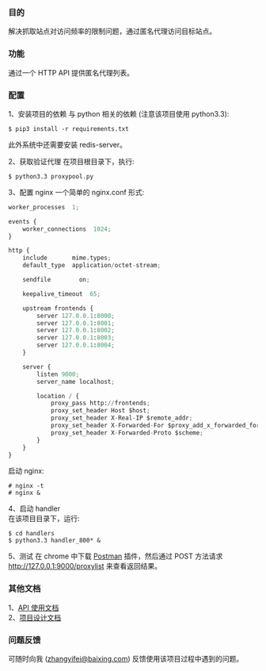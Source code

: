 ### 目的
解决抓取站点对访问频率的限制问题，通过匿名代理访问目标站点。

### 功能
通过一个 HTTP API 提供匿名代理列表。

### 配置
1、安装项目的依赖
与 python 相关的依赖 (注意该项目使用 python3.3):

```shell
$ pip3 install -r requirements.txt
```

此外系统中还需要安装 redis-server。

2、获取验证代理
在项目根目录下，执行:

```shell
$ python3.3 proxypool.py
```

3、配置 nginx
一个简单的 nginx.conf 形式:

```python
worker_processes  1;

events {
    worker_connections  1024;
}

http {
    include       mime.types;
    default_type  application/octet-stream;

    sendfile        on;

    keepalive_timeout  65;

	upstream frontends {
	    server 127.0.0.1:8000;
		server 127.0.0.1:8001;
		server 127.0.0.1:8002;
		server 127.0.0.1:8003;
		server 127.0.0.1:8004;
	}

	server {
	    listen 9000;
		server_name localhost;

		location / {
			proxy_pass http://frontends;
			proxy_set_header Host $host;
			proxy_set_header X-Real-IP $remote_addr;
			proxy_set_header X-Forwarded-For $proxy_add_x_forwarded_for;
			proxy_set_header X-Forwarded-Proto $scheme;
		}
	}	
}
```

启动 nginx:

```shell
# nginx -t
# nginx &
```

4、启动 handler  
在该项目目录下，运行:

```shell
$ cd handlers
$ python3.3 handler_800* &
```

5、测试
在 chrome 中下载
[Postman](https://chrome.google.com/webstore/detail/postman-rest-client/fdmmgilgnpjigdojojpjoooidkmcomcm?utm_source=chrome-ntp-launcher)
插件，然后通过 POST 方法请求 http://127.0.0.1:9000/proxylist 来查看返回结果。

### 其他文档
1、[API 使用文档](/doc/API.md)  
2、[项目设计文档](/doc/design.md)

### 问题反馈
可随时向我 (zhangyifei@baixing.com) 反馈使用该项目过程中遇到的问题。
